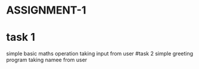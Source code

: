 # ASSIGNMENT-1
# task 1
simple basic maths operation taking input from user
#task 2
simple greeting program taking namee from user
